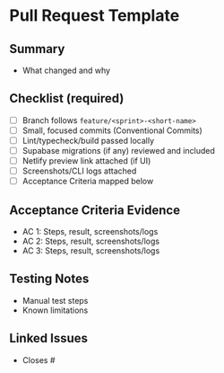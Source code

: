 # Pull Request Template

## Summary
- What changed and why

## Checklist (required)
- [ ] Branch follows `feature/<sprint>-<short-name>`
- [ ] Small, focused commits (Conventional Commits)
- [ ] Lint/typecheck/build passed locally
- [ ] Supabase migrations (if any) reviewed and included
- [ ] Netlify preview link attached (if UI)
- [ ] Screenshots/CLI logs attached
- [ ] Acceptance Criteria mapped below

## Acceptance Criteria Evidence
- AC 1: Steps, result, screenshots/logs
- AC 2: Steps, result, screenshots/logs
- AC 3: Steps, result, screenshots/logs

## Testing Notes
- Manual test steps
- Known limitations

## Linked Issues
- Closes # 